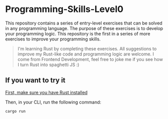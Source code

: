 # Programming-Skills-Level0

This repository contains a series of entry-level exercises that can be solved in any programming language. The purpose of these exercises is to develop your programming logic. This repository is the first in a series of more exercises to improve your programming skills.

> I'm learning Rust by completing these exercises.
> All suggestions to improve my Rust-like code and programming logic are welcome.
> I come from Frontend Development, feel free to joke me if you see how I turn Rust into spaghetti JS :)

## If you want to try it

[First, make sure you have Rust installed](https://www.rust-lang.org/tools/install)

Then, in your CLI, run the following command:

```bash
cargo run
```
